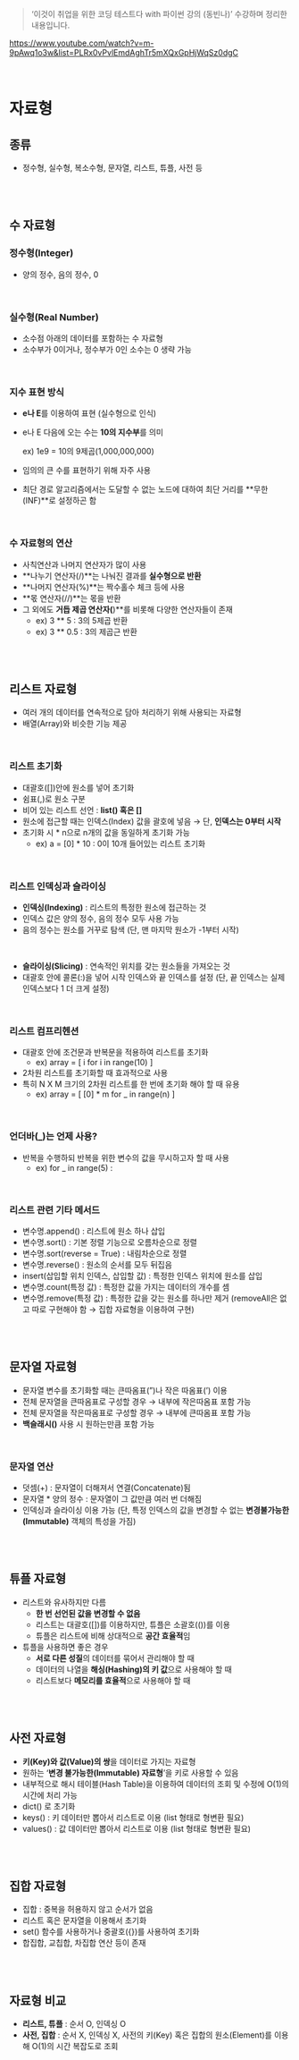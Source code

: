 
> ‘이것이 취업을 위한 코딩 테스트다 with 파이썬 강의 (동빈나)’ 수강하며 정리한 내용입니다.
> 
https://www.youtube.com/watch?v=m-9pAwq1o3w&list=PLRx0vPvlEmdAghTr5mXQxGpHjWqSz0dgC

<br/>

# 자료형

## 종류

- 정수형, 실수형, 복소수형, 문자열, 리스트, 튜플, 사전 등

<br/>

<br/>

## 수 자료형

### 정수형(Integer)

- 양의 정수, 음의 정수, 0

<br/>

### 실수형(Real Number)

- 소수점 아래의 데이터를 포함하는 수 자료형
- 소수부가 0이거나, 정수부가 0인 소수는 0 생략 가능

<br/>

### 지수 표현 방식

- **e나 E**를 이용하여 표현 (실수형으로 인식)
- e나 E 다음에 오는 수는 **10의 지수부**를 의미
    
    ex) 1e9 = 10의 9제곱(1,000,000,000)
    
- 임의의 큰 수를 표현하기 위해 자주 사용
- 최단 경로 알고리즘에서는 도달할 수 없는 노드에 대하여 최단 거리를 **무한(INF)**로 설정하곤 함

<br/>

### 수 자료형의 연산

- 사칙연산과 나머지 연산자가 많이 사용
- **나누기 연산자(/)**는 나눠진 결과를 **실수형으로 반환**
- **나머지 연산자(%)**는 짝수홀수 체크 등에 사용
- **몫 연산자(//)**는 몫을 반환
- 그 외에도 **거듭 제곱 연산자(**)**를 비롯해 다양한 연산자들이 존재
    - ex) 3 ** 5 : 3의 5제곱 반환
    - ex) 3 ** 0.5 : 3의 제곱근 반환

<br/>

<br/>

## 리스트 자료형

- 여러 개의 데이터를 연속적으로 담아 처리하기 위해 사용되는 자료형
- 배열(Array)와 비슷한 기능 제공

<br/>

### 리스트 초기화

- 대괄호([])안에 원소를 넣어 초기화
- 쉼표(,)로 원소 구분
- 비어 있는 리스트 선언 : **list() 혹은 []**
- 원소에 접근할 때는 인덱스(Index) 값을 괄호에 넣음 → 단, **인덱스는 0부터 시작**
- 초기화 시 * n으로 n개의 값을 동일하게 초기화 가능
    - ex) a = [0] * 10 : 0이 10개 들어있는 리스트 초기화

<br/>

### 리스트 인덱싱과 슬라이싱

- **인덱싱(Indexing)** : 리스트의 특정한 원소에 접근하는 것
- 인덱스 값은 양의 정수, 음의 정수 모두 사용 가능
- 음의 정수는 원소를 거꾸로 탐색 (단, 맨 마지막 원소가 -1부터 시작)

<br/>

- **슬라이싱(Slicing)** : 연속적인 위치를 갖는 원소들을 가져오는 것
- 대괄호 안에 콜론(:)을 넣어 시작 인덱스와 끝 인덱스를 설정 (단, 끝 인덱스는 실제 인덱스보다 1 더 크게 설정)

<br/>

### 리스트 컴프리헨션

- 대괄호 안에 조건문과 반복문을 적용하여 리스트를 초기화
    - ex) array = [ i for i in range(10) ]
- 2차원 리스트를 초기화할 때 효과적으로 사용
- 특히 N X M 크기의 2차원 리스트를 한 번에 초기화 해야 할 때 유용
    - ex) array = [ [0] * m for _ in range(n) ]

<br/>

### 언더바(_)는 언제 사용?

- 반복을 수행하되 반복을 위한 변수의 값을 무시하고자 할 때 사용
    - ex) for _ in range(5) :

<br/>

### 리스트 관련 기타 메서드

- 변수명.append() : 리스트에 원소 하나 삽입
- 변수명.sort() : 기본 정렬 기능으로 오름차순으로 정렬
- 변수명.sort(reverse = True) : 내림차순으로 정렬
- 변수명.reverse() : 원소의 순서를 모두 뒤집음
- insert(삽입할 위치 인덱스, 삽입할 값) : 특정한 인덱스 위치에 원소를 삽입
- 변수명.count(특정 값) : 특정한 값을 가지는 데이터의 개수를 셈
- 변수명.remove(특정 값) : 특정한 값을 갖는 원소를 하나만 제거 (removeAll은 없고 따로 구현해야 함 → 집합 자료형을 이용하여 구현)

<br/>

<br/>

## 문자열 자료형

- 문자열 변수를 초기화할 때는 큰따옴표(”)나 작은 따옴표(’) 이용
- 전체 문자열을 큰따옴표로 구성할 경우 → 내부에 작은따옴표 포함 가능
- 전체 문자열을 작은따옴표로 구성할 경우 → 내부에 큰따옴표 포함 가능
- **백슬래시(\)** 사용 시 원하는만큼 포함 가능

<br/>

### 문자열 연산

- 덧셈(+) : 문자열이 더해져서 연결(Concatenate)됨
- 문자열 * 양의 정수 : 문자열이 그 값만큼 여러 번 더해짐
- 인덱싱과 슬라이싱 이용 가능 (단, 특정 인덱스의 값을 변경할 수 없는 **변경불가능한(Immutable)** 객체의 특성을 가짐)

<br/>

<br/>

## 튜플 자료형

- 리스트와 유사하지만 다름
    - **한 번 선언된 값을 변경할 수 없음**
    - 리스트는 대괄호([])를 이용하지만, 튜플은 소괄호(())를 이용
    - 튜플은 리스트에 비해 상대적으로 **공간 효율적**임
- 튜플을 사용하면 좋은 경우
    - **서로 다른 성질**의 데이터를 묶어서 관리해야 할 때
    - 데이터의 나열을 **해싱(Hashing)의 키 값**으로 사용해야 할 때
    - 리스트보다 **메모리를 효율적**으로 사용해야 할 때

<br/>

<br/>

## 사전 자료형

- **키(Key)와 값(Value)의 쌍**을 데이터로 가지는 자료형
- 원하는 ‘**변경 불가능한(Immutable) 자료형**’을 키로 사용할 수 있음
- 내부적으로 해시 테이블(Hash Table)을 이용하여 데이터의 조회 및 수정에 O(1)의 시간에 처리 가능
- dict() 로 초기화
- keys() : 키 데이터만 뽑아서 리스트로 이용 (list 형태로 형변환 필요)
- values() : 값 데이터만 뽑아서 리스트로 이용 (list 형태로 형변환 필요)

<br/>

<br/>

## 집합 자료형

- 집합 : 중복을 허용하지 않고 순서가 없음
- 리스트 혹은 문자열을 이용해서 초기화
- set() 함수를 사용하거나 중괄호({})를 사용하여 초기화
- 합집합, 교칩합, 차집합 연산 등이 존재

<br/>

<br/>

## 자료형 비교

- **리스트, 튜플** : 순서 O, 인덱싱 O
- **사전, 집합** : 순서 X, 인덱싱 X, 사전의 키(Key) 혹은 집합의 원소(Element)를 이용해 O(1)의 시간 복잡도로 조회

<br/>

<br/>
